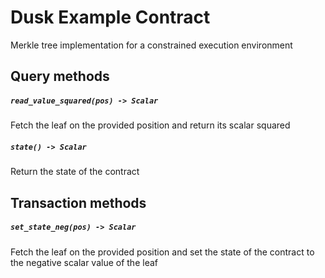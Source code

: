# Dusk Example Contract

Merkle tree implementation for a constrained execution environment

## Query methods

##### `read_value_squared(pos) -> Scalar`

Fetch the leaf on the provided position and return its scalar squared

##### `state() -> Scalar`

Return the state of the contract

## Transaction methods

##### `set_state_neg(pos) -> Scalar`

Fetch the leaf on the provided position and set the state of the contract to the negative scalar value of the leaf
